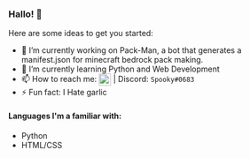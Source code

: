 ### Hallo! 👋

Here are some ideas to get you started:

- 🔭 I’m currently working on Pack-Man, a bot that generates a manifest.json for minecraft bedrock pack making.
- 🌱 I’m currently learning Python and Web Development
- 📫 How to reach me: <img align="center" alt="My Websute" width="22px" src="https://media.discordapp.net/attachments/836232703379505183/843707069123133450/pmc.png" /> | Discord: `Spooky#0683`
- ⚡ Fun fact: I Hate garlic

#### Languages I'm a familiar with:

- Python
- HTML/CSS
